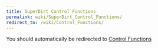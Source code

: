 ```yaml
---
title: SuperDirt Control Functions
permalink: wiki/SuperDirt_Control_Functions/
redirect_to: /wiki/Control_Functions/
---
```


You should automatically be redirected to [Control Functions](/wiki/Control_Functions/)
